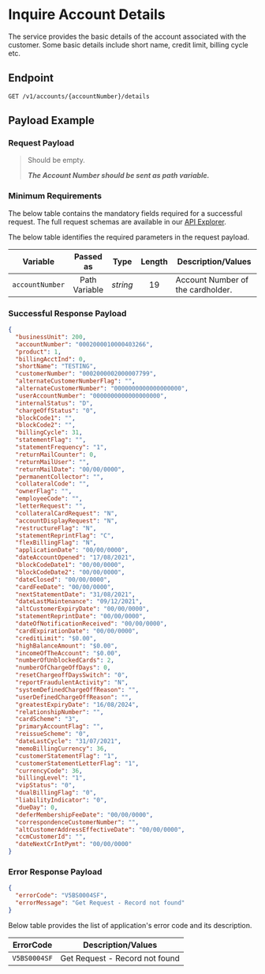 # Inquire Account Details

The service provides the basic details of the account associated with the customer. Some basic details include short name, credit limit, billing cycle etc.

## Endpoint

`GET /v1/accounts/{accountNumber}/details`

## Payload Example

### Request Payload

>Should be empty. 
>
>***The Account Number should be sent as path variable.***


### Minimum Requirements

The below table contains the mandatory fields required for a successful request. The full request schemas are available in our [API Explorer](../api/?type=get&path=/v1/accounts/{accountNumber}/details).

The below table identifies the required parameters in the request payload.

| Variable | Passed as | Type | Length | Description/Values |
| -------- | :-------: | :--: | :------------: | ------------------ |
| `accountNumber` | Path Variable | *string* | 19 | Account Number of the cardholder. |

### Successful Response Payload

```json
{
  "businessUnit": 200,
  "accountNumber": "0002000010000403266",
  "product": 1,
  "billingAcctInd": 0,
  "shortName": "TESTING",
  "customerNumber": "0002000002000007799",
  "alternateCustomerNumberFlag": "",
  "alternateCustomerNumber": "0000000000000000000",
  "userAccountNumber": "0000000000000000000",
  "internalStatus": "D",
  "chargeOffStatus": "0",
  "blockCode1": "",
  "blockCode2": "",
  "billingCycle": 31,
  "statementFlag": "",
  "statementFrequency": "1",
  "returnMailCounter": 0,
  "returnMailUser": "",
  "returnMailDate": "00/00/0000",
  "permanentCollector": "",
  "collateralCode": "",
  "ownerFlag": "",
  "employeeCode": "",
  "letterRequest": "",
  "collateralCardRequest": "N",
  "accountDisplayRequest": "N",
  "restructureFlag": "N",
  "statementReprintFlag": "C",
  "flexBillingFlag": "N",
  "applicationDate": "00/00/0000",
  "dateAccountOpened": "17/08/2021",
  "blockCodeDate1": "00/00/0000",
  "blockCodeDate2": "00/00/0000",
  "dateClosed": "00/00/0000",
  "cardFeeDate": "00/00/0000",
  "nextStatementDate": "31/08/2021",
  "dateLastMaintenance": "09/12/2021",
  "altCustomerExpiryDate": "00/00/0000",
  "statementReprintDate": "00/00/0000",
  "dateOfNotificationReceived": "00/00/0000",
  "cardExpirationDate": "00/00/0000",
  "creditLimit": "$0.00",
  "highBalanceAmount": "$0.00",
  "incomeOfTheAccount": "$0.00",
  "numberOfUnblockedCards": 2,
  "numberOfChargeOffDays": 0,
  "resetChargeoffDaysSwitch": "0",
  "reportFraudulentActivity": "N",
  "systemDefinedChargeOffReason": "",
  "userDefinedChargeOffReason": "",
  "greatestExpiryDate": "16/08/2024",
  "relationshipNumber": "",
  "cardScheme": "3",
  "primaryAccountFlag": "",
  "reissueScheme": "0",
  "dateLastCycle": "31/07/2021",
  "memoBillingCurrency": 36,
  "customerStatementFlag": "1",
  "customerStatementLetterFlag": "1",
  "currencyCode": 36,
  "billingLevel": "1",
  "vipStatus": "0",
  "dualBillingFlag": "0",
  "liabilityIndicator": "0",
  "dueDay": 0,
  "deferMembershipFeeDate": "00/00/0000",
  "correspondenceCustomerNumber": "",
  "altCustomerAddressEffectiveDate": "00/00/0000",
  "ccmCustomerId": "",
  "dateNextCrIntPymt": "00/00/0000"
}
```

### Error Response Payload

```json
{
  "errorCode": "V5BS0004SF",
  "errorMessage": "Get Request - Record not found"  
}
```

Below table provides the list of application's error code and its description.

| ErrorCode |  Description/Values |
| --------  | ------------------ |
| `V5BS0004SF` | Get Request - Record not found|